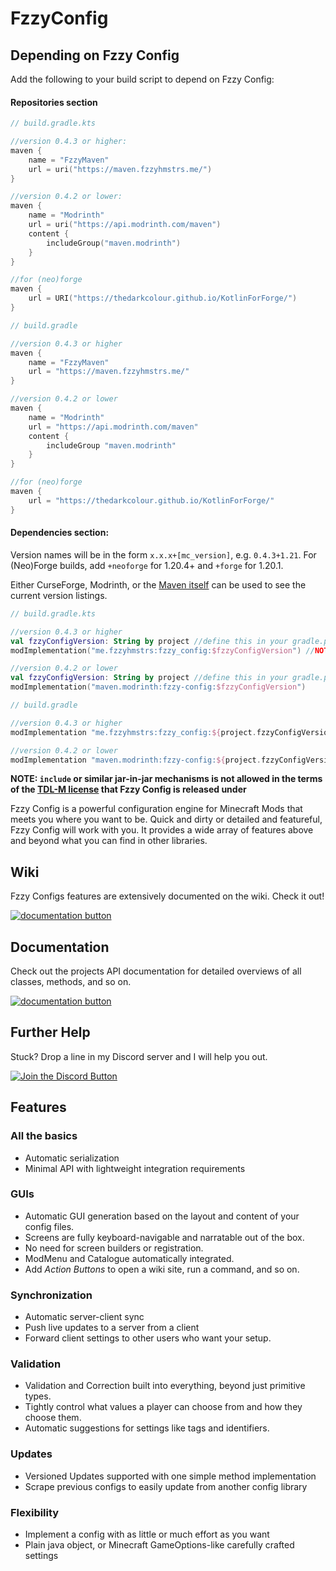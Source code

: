 # FzzyConfig

## Depending on Fzzy Config
Add the following to your build script to depend on Fzzy Config:

#### Repositories section
```kotlin
// build.gradle.kts

//version 0.4.3 or higher:
maven {
    name = "FzzyMaven"
    url = uri("https://maven.fzzyhmstrs.me/")
}

//version 0.4.2 or lower:
maven {
    name = "Modrinth"
    url = uri("https://api.modrinth.com/maven")
    content {
        includeGroup("maven.modrinth")
    }
}

//for (neo)forge
maven {
    url = URI("https://thedarkcolour.github.io/KotlinForForge/")
}
```
```groovy
// build.gradle

//version 0.4.3 or higher
maven {
    name = "FzzyMaven"
    url = "https://maven.fzzyhmstrs.me/"
}

//version 0.4.2 or lower
maven {
    name = "Modrinth"
    url = "https://api.modrinth.com/maven"
    content {
        includeGroup "maven.modrinth"
    }
}

//for (neo)forge
maven {
    url = "https://thedarkcolour.github.io/KotlinForForge/"
}
```

#### Dependencies section:
Version names will be in the form `x.x.x+[mc_version]`, e.g. `0.4.3+1.21`. For (Neo)Forge builds, add `+neoforge` for 1.20.4+ and `+forge` for 1.20.1.

Either CurseForge, Modrinth, or the [Maven itself](https://maven.fzzyhmstrs.me/me/fzzyhmstrs/fzzy_config/) can be used to see the current version listings.

```kotlin
// build.gradle.kts

//version 0.4.3 or higher
val fzzyConfigVersion: String by project //define this in your gradle.properties file
modImplementation("me.fzzyhmstrs:fzzy_config:$fzzyConfigVersion") //NOTE: underscore, not hyphen!

//version 0.4.2 or lower
val fzzyConfigVersion: String by project //define this in your gradle.properties file
modImplementation("maven.modrinth:fzzy-config:$fzzyConfigVersion")
```
```groovy
// build.gradle

//version 0.4.3 or higher
modImplementation "me.fzzyhmstrs:fzzy_config:${project.fzzyConfigVersion}" //NOTE: underscore, not hyphen!

//version 0.4.2 or lower
modImplementation "maven.modrinth:fzzy-config:${project.fzzyConfigVersion}"
```

**NOTE: `include` or similar jar-in-jar mechanisms is not allowed in the terms of the [TDL-M license](https://github.com/fzzyhmstrs/Timefall-Development-Licence-Modified) that Fzzy Config is released under**

Fzzy Config is a powerful configuration engine for Minecraft Mods that meets you where you want to be. Quick and dirty or detailed and featureful, Fzzy Config will work with you. It provides a wide array of features above and beyond what you can find in other libraries.

## Wiki
Fzzy Configs features are extensively documented on the wiki. Check it out!

<a href="https://moddedmc.wiki/en/project/fzzy-config/docs" title="Wiki Link"> <img src="https://i.imgur.com/Ber97Pl.png" alt="documentation button"/> </a>

## Documentation
Check out the projects API documentation for detailed overviews of all classes, methods, and so on.

<a href="https://fzzyhmstrs.github.io/fconfig/" title="Documentation Link"> <img src="https://i.imgur.com/eNp3fua.png" alt="documentation button"/> </a>

## Further Help
Stuck? Drop a line in my Discord server and I will help you out.

<a href="https://discord.gg/zDbaYmUba2" title="Discord Link"> <img src="https://i.imgur.com/iXATO6K.png" alt="Join the Discord Button"/> </a>

## Features

### All the basics
* Automatic serialization
* Minimal API with lightweight integration requirements

### GUIs
* Automatic GUI generation based on the layout and content of your config files.
* Screens are fully keyboard-navigable and narratable out of the box.
* No need for screen builders or registration.
* ModMenu and Catalogue automatically integrated.
* Add _Action Buttons_ to open a wiki site, run a command, and so on.

### Synchronization 
* Automatic server-client sync
* Push live updates to a server from a client
* Forward client settings to other users who want your setup.

### Validation
* Validation and Correction built into everything, beyond just primitive types. 
* Tightly control what values a player can choose from and how they choose them.
* Automatic suggestions for settings like tags and identifiers.

### Updates
* Versioned Updates supported with one simple method implementation
* Scrape previous configs to easily update from another config library

### Flexibility
* Implement a config with as little or much effort as you want
* Plain java object, or Minecraft GameOptions-like carefully crafted settings
